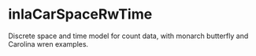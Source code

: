 # inlaCarSpaceRwTime
 Discrete space and time model for count data, with monarch butterfly and Carolina wren examples.
